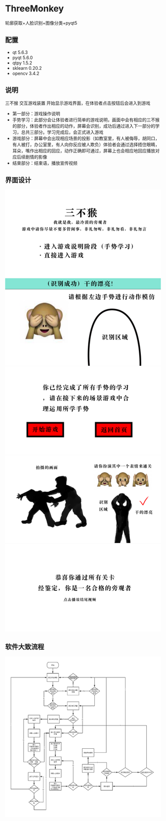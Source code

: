 # ThreeMonkey
轮廓获取+人脸识别+图像分类+pyqt5

## 配置
+ qt 5.6.3
+ pyqt 5.6.0
+ qtpy 1.5.2
+ sklearn 0.20.2
+ opencv 3.4.2

## 说明
三不猴 交互游戏装置
开始显示游戏界面，在体验者点击按钮后会进入到游戏
+ 第一部分：游戏操作说明
+ 手势学习：此部分会让体验者进行简单的游戏说明，画面中会有相应的三不猴的部分，体验者作出相应的动作，屏幕会识别，成功后通过进入下一部分的学习，总共三部分。学习完成后，会正式进入游戏
+ 游戏部分：屏幕中会出现相应场景的投影（如教室里，有人被侮辱，胡同口，有人被打，办公室里，有人向你反应被人欺负）体验者会通过选择捂住眼睛，耳朵，嘴作出相应的回应，动作正确即可通过，屏幕上也会相应地回应播放对应后续剧情的影像
+ 结束部分：结束语，播放宣传视频

## 界面设计
![](/img/info1.jpeg)
![](/img/iinfo2.jpeg)
![](/img/info3.jpeg)
![](/img/info4.jpeg)
![](/img/info5.jpeg)

## 软件大致流程
![](/img/软件大致流程图.png)
